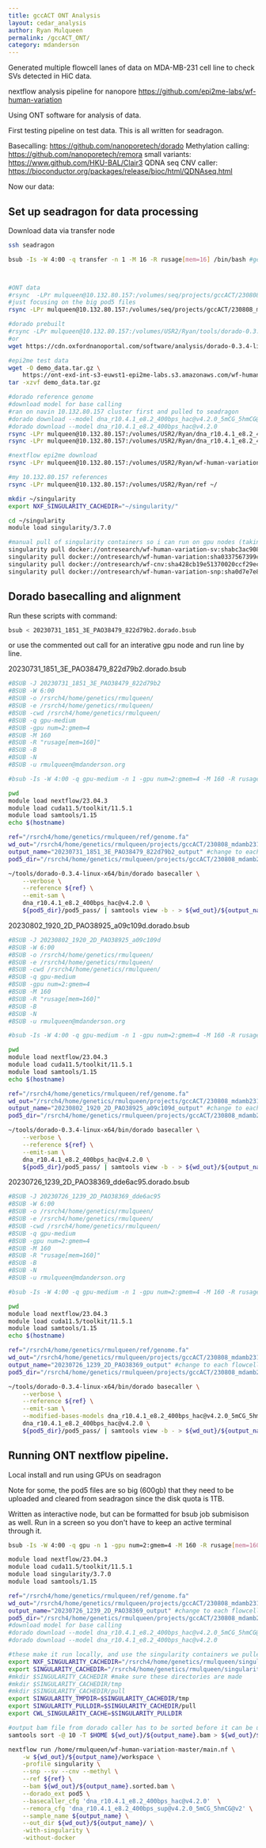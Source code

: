 ```yaml
---
title: gccACT ONT Analysis
layout: cedar_analysis
author: Ryan Mulqueen
permalink: /gccACT_ONT/
category: mdanderson
---
```


Generated multiple flowcell lanes of data on MDA-MB-231 cell line to check SVs detected in HiC data.

nextflow analysis pipeline for nanopore
https://github.com/epi2me-labs/wf-human-variation

Using ONT software for analysis of data.

First testing pipeline on test data. This is all written for seadragon.

Basecalling: https://github.com/nanoporetech/dorado
Methylation calling: https://github.com/nanoporetech/remora
small variants: https://www.github.com/HKU-BAL/Clair3
QDNA seq CNV caller: https://bioconductor.org/packages/release/bioc/html/QDNAseq.html

Now our data:

## Set up seadragon for data processing
Download data via transfer node
```bash
ssh seadragon

bsub -Is -W 4:00 -q transfer -n 1 -M 16 -R rusage[mem=16] /bin/bash #get interactive transfer node this has internet access for environment set up



#ONT data
#rsync  -LPr mulqueen@10.132.80.157:/volumes/seq/projects/gccACT/230808_mdamb231_ONT ~/projects/gccACT
#just focusing on the big pod5 files
rsync -LPr mulqueen@10.132.80.157:/volumes/seq/projects/gccACT/230808_mdamb231_ONT/MDA_MB_231_2/MDA_MB_231/20230802_1920_2D_PAO38925_a09c109d/pod5_pass  ~/projects/gccACT

#dorado prebuilt
#rsync -LPr mulqueen@10.132.80.157:/volumes/USR2/Ryan/tools/dorado-0.3.4-linux-x64.tar.gz ~/tools
#or
wget https://cdn.oxfordnanoportal.com/software/analysis/dorado-0.3.4-linux-x64.tar.gz

#epi2me test data
wget -O demo_data.tar.gz \
    https://ont-exd-int-s3-euwst1-epi2me-labs.s3.amazonaws.com/wf-human-variation/demo_data.tar.gz
tar -xzvf demo_data.tar.gz

#dorado reference genome
#download model for base calling
#ran on navin 10.132.80.157 cluster first and pulled to seadragon
#dorado download --model dna_r10.4.1_e8.2_400bps_hac@v4.2.0_5mCG_5hmCG@v2 
#dorado download --model dna_r10.4.1_e8.2_400bps_hac@v4.2.0
rsync -LPr mulqueen@10.132.80.157:/volumes/USR2/Ryan/dna_r10.4.1_e8.2_400bps_hac@v4.2.0 ~/
rsync -LPr mulqueen@10.132.80.157:/volumes/USR2/Ryan/dna_r10.4.1_e8.2_400bps_hac@v4.2.0_5mCG_5hmCG@v2 ~/

#nextflow epi2me download
rsync -LPr mulqueen@10.132.80.157:/volumes/USR2/Ryan/wf-human-variation-master ~/

#my 10.132.80.157 references
rsync -LPr mulqueen@10.132.80.157:/volumes/USR2/Ryan/ref ~/

mkdir ~/singularity
export NXF_SINGULARITY_CACHEDIR="~/singularity/"

cd ~/singularity
module load singularity/3.7.0

#manual pull of singularity containers so i can run on gpu nodes (taking these from output log of test data ran on seadragon transfer node to see what docker containers it was pulling.)
singularity pull docker://ontresearch/wf-human-variation-sv:shabc3ac908a14705f248cdf49f218956ec33e93ef9 
singularity pull docker://ontresearch/wf-human-variation:sha0337567399c09ef14d1ab9cc114f77de86398e12 
singularity pull docker://ontresearch/wf-cnv:sha428cb19e51370020ccf29ec2af4eead44c6a17c2 
singularity pull docker://ontresearch/wf-human-variation-snp:sha0d7e7e8e8207d9d23fdf50a34ceb577da364373e 

```

## Dorado basecalling and alignment
Run these scripts with command:
```bash
bsub < 20230731_1851_3E_PAO38479_822d79b2.dorado.bsub 
```
or use the commented out call for an interative gpu node and run line by line.

20230731_1851_3E_PAO38479_822d79b2.dorado.bsub
```bash
#BSUB -J 20230731_1851_3E_PAO38479_822d79b2
#BSUB -W 6:00
#BSUB -o /rsrch4/home/genetics/rmulqueen/
#BSUB -e /rsrch4/home/genetics/rmulqueen/
#BSUB -cwd /rsrch4/home/genetics/rmulqueen/
#BSUB -q gpu-medium
#BSUB -gpu num=2:gmem=4 
#BSUB -M 160
#BSUB -R "rusage[mem=160]"
#BSUB -B
#BSUB -N
#BSUB -u rmulqueen@mdanderson.org

#bsub -Is -W 4:00 -q gpu-medium -n 1 -gpu num=2:gmem=4 -M 160 -R rusage[mem=160] /bin/bash #get interactive gpu node

pwd
module load nextflow/23.04.3
module load cuda11.5/toolkit/11.5.1
module load samtools/1.15 
echo $(hostname)

ref="/rsrch4/home/genetics/rmulqueen/ref/genome.fa"
wd_out="/rsrch4/home/genetics/rmulqueen/projects/gccACT/230808_mdamb231_ONT"
output_name="20230731_1851_3E_PAO38479_822d79b2_output" #change to each flowcell
pod5_dir="/rsrch4/home/genetics/rmulqueen/projects/gccACT/230808_mdamb231_ONT/MDA_MB_231/20230731_1851_3E_PAO38479_822d79b2" #change to each flowcell

~/tools/dorado-0.3.4-linux-x64/bin/dorado basecaller \
    --verbose \
    --reference ${ref} \
    --emit-sam \
    dna_r10.4.1_e8.2_400bps_hac@v4.2.0 \
    ${pod5_dir}/pod5_pass/ | samtools view -b - > ${wd_out}/${output_name}.bam

```

20230802_1920_2D_PAO38925_a09c109d.dorado.bsub
```bash
#BSUB -J 20230802_1920_2D_PAO38925_a09c109d
#BSUB -W 6:00
#BSUB -o /rsrch4/home/genetics/rmulqueen/
#BSUB -e /rsrch4/home/genetics/rmulqueen/
#BSUB -cwd /rsrch4/home/genetics/rmulqueen/
#BSUB -q gpu-medium
#BSUB -gpu num=2:gmem=4 
#BSUB -M 160
#BSUB -R "rusage[mem=160]"
#BSUB -B
#BSUB -N
#BSUB -u rmulqueen@mdanderson.org

#bsub -Is -W 4:00 -q gpu-medium -n 1 -gpu num=2:gmem=4 -M 160 -R rusage[mem=160] /bin/bash #get interactive gpu node

pwd
module load nextflow/23.04.3
module load cuda11.5/toolkit/11.5.1
module load samtools/1.15 
echo $(hostname)

ref="/rsrch4/home/genetics/rmulqueen/ref/genome.fa"
wd_out="/rsrch4/home/genetics/rmulqueen/projects/gccACT/230808_mdamb231_ONT"
output_name="20230802_1920_2D_PAO38925_a09c109d_output" #change to each flowcell
pod5_dir="/rsrch4/home/genetics/rmulqueen/projects/gccACT/230808_mdamb231_ONT/MDA_MB_231_2/MDA_MB_231/20230802_1920_2D_PAO38925_a09c109d" #change to each flowcell

~/tools/dorado-0.3.4-linux-x64/bin/dorado basecaller \
    --verbose \
    --reference ${ref} \
    --emit-sam \
    dna_r10.4.1_e8.2_400bps_hac@v4.2.0 \
    ${pod5_dir}/pod5_pass/ | samtools view -b - > ${wd_out}/${output_name}.bam

```

20230726_1239_2D_PAO38369_dde6ac95.dorado.bsub
```bash
#BSUB -J 20230726_1239_2D_PAO38369_dde6ac95
#BSUB -W 6:00
#BSUB -o /rsrch4/home/genetics/rmulqueen/
#BSUB -e /rsrch4/home/genetics/rmulqueen/
#BSUB -cwd /rsrch4/home/genetics/rmulqueen/
#BSUB -q gpu-medium
#BSUB -gpu num=2:gmem=4 
#BSUB -M 160
#BSUB -R "rusage[mem=160]"
#BSUB -B
#BSUB -N
#BSUB -u rmulqueen@mdanderson.org

#bsub -Is -W 4:00 -q gpu-medium -n 1 -gpu num=2:gmem=4 -M 160 -R rusage[mem=160] /bin/bash #get interactive gpu node

pwd
module load nextflow/23.04.3
module load cuda11.5/toolkit/11.5.1
module load samtools/1.15 
echo $(hostname)

ref="/rsrch4/home/genetics/rmulqueen/ref/genome.fa"
wd_out="/rsrch4/home/genetics/rmulqueen/projects/gccACT/230808_mdamb231_ONT"
output_name="20230726_1239_2D_PAO38369_output" #change to each flowcell
pod5_dir="/rsrch4/home/genetics/rmulqueen/projects/gccACT/230808_mdamb231_ONT/MDA_MB_231/20230726_1239_2D_PAO38369_dde6ac95" #change to each flowcell

~/tools/dorado-0.3.4-linux-x64/bin/dorado basecaller \
    --verbose \
    --reference ${ref} \
    --emit-sam \
    --modified-bases-models dna_r10.4.1_e8.2_400bps_hac@v4.2.0_5mCG_5hmCG@v2 \
    dna_r10.4.1_e8.2_400bps_hac@v4.2.0 \
    ${pod5_dir}/pod5_pass/ | samtools view -b - > ${wd_out}/${output_name}.bam

```

## Running ONT nextflow pipeline.

Local install and run using GPUs on seadragon

Note for some, the pod5 files are so big (600gb) that they need to be uploaded and cleared from seadragon since the disk quota is 1TB.

Written as interactive node, but can be formatted for bsub job submisison as well. Run in a screen so you don't have to keep an active terminal through it.

```bash
bsub -Is -W 4:00 -q gpu -n 1 -gpu num=2:gmem=4 -M 160 -R rusage[mem=160] /bin/bash #get interactive gpu node

module load nextflow/23.04.3
module load cuda11.5/toolkit/11.5.1
module load singularity/3.7.0
module load samtools/1.15 

ref="/rsrch4/home/genetics/rmulqueen/ref/genome.fa"
wd_out="/rsrch4/home/genetics/rmulqueen/projects/gccACT/230808_mdamb231_ONT"
output_name="20230726_1239_2D_PAO38369_output" #change to each flowcell
pod5_dir="/rsrch4/home/genetics/rmulqueen/projects/gccACT/230808_mdamb231_ONT/MDA_MB_231/20230726_1239_2D_PAO38369_dde6ac95" #change to each flowcell
#download model for base calling
#dorado download --model dna_r10.4.1_e8.2_400bps_hac@v4.2.0_5mCG_5hmCG@v2 #5khz #cpg??
#dorado download --model dna_r10.4.1_e8.2_400bps_hac@v4.2.0

#these make it run locally, and use the singularity containers we pulled manually above
export NXF_SINGULARITY_CACHEDIR="/rsrch4/home/genetics/rmulqueen/singularity/"
export SINGULARITY_CACHEDIR="/rsrch4/home/genetics/rmulqueen/singularity/"
#mkdir $SINGULARITY_CACHEDIR #make sure these directories are made
#mkdir $SINGULARITY_CACHEDIR/tmp
#mkdir $SINGULARITY_CACHEDIR/pull
export SINGULARITY_TMPDIR=$SINGULARITY_CACHEDIR/tmp
export SINGULARITY_PULLDIR=$SINGULARITY_CACHEDIR/pull
export CWL_SINGULARITY_CACHE=$SINGULARITY_PULLDIR

#output bam file from dorado caller has to be sorted before it can be used in the pipeline.
samtools sort -@ 10 -T $HOME ${wd_out}/${output_name}.bam > ${wd_out}/${output_name}.sorted.bam

nextflow run /home/rmulqueen/wf-human-variation-master/main.nf \
    -w ${wd_out}/${output_name}/workspace \
    -profile singularity \
    --snp --sv --cnv --methyl \
    --ref ${ref} \
    --bam ${wd_out}/${output_name}.sorted.bam \
    --dorado_ext pod5 \
    --basecaller_cfg 'dna_r10.4.1_e8.2_400bps_hac@v4.2.0'  \
    --remora_cfg 'dna_r10.4.1_e8.2_400bps_sup@v4.2.0_5mCG_5hmCG@v2' \
    --sample_name ${output_name} \
    --out_dir ${wd_out}/${output_name}/ \
    -with-singularity \
    -without-docker


```
